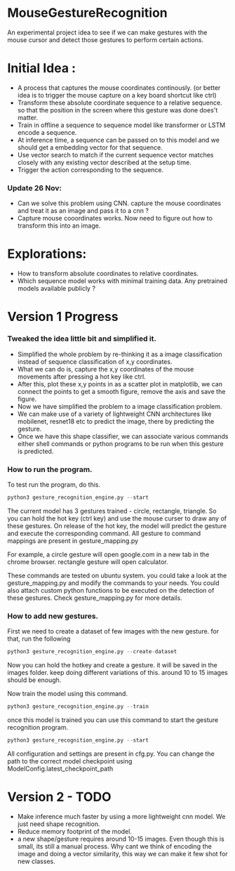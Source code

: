 # MouseGestureRecognition
An experimental project idea to see if we can make gestures with the mouse cursor and detect those gestures to perform certain actions.



# Initial Idea : 
* A process that captures the mouse coordinates continously. (or better idea is to trigger the mouse capture on a key board shortcut like ctrl)
* Transform these absolute coordinate sequence to a relative sequence. so that the position in the screen where this gesture was done does't matter. 
* Train in offline a sequence to sequence model like transformer or LSTM encode a sequence. 
* At inference time, a sequence can be passed on to this model and we should get a embedding vector for that sequence. 
* Use vector search to match if the current sequence vector matches closely with any existing vector described at the setup time. 
* Trigger the action corresponding to the sequence. 


### Update 26 Nov:
  * Can we solve this problem using CNN. capture the mouse coordinates and treat it as an image and pass it to a cnn ?
  * Capture mouse cooordinates works. Now need to figure out how to transform this into an image. 

# Explorations: 
* How to transform absolute coordinates to relative coordinates. 
* Which sequence model works with minimal training data. Any pretrained models available publicly ?



# Version 1 Progress
### Tweaked the idea little bit and simplified it. 
* Simplified the whole problem by re-thinking it as a image classification instead of sequence classification of x,y coordinates.
* What we can do is, capture the x,y coordinates of the mouse movements after pressing a hot key like ctrl. 
* After this, plot these x,y points in as a scatter plot in matplotlib, we can connect the points to get a smooth figure, remove the axis and save the figure. 
* Now we have simplified the problem to a image classification problem. 
* We can make use of a variety of lightweight CNN architectures like mobilenet, resnet18 etc to predict the image, there by predicting the gesture.
* Once we have this shape classifier, we can associate various commands either shell commands or python programs to be run when this gesture is predicted. 


### How to run the program. 
To test run the program, do this.
```py
python3 gesture_recognition_engine.py --start
```

The current model has 3 gestures trained - circle, rectangle, triangle. 
So you can hold the hot key (ctrl key) and use the mouse curser to draw any of these gestures. 
On release of the hot key, the model will predict the gesture and execute the corresponding command. 
All gesture to command mappings are present in gesture_mapping.py

For example, a circle gesture will open google.com in a new tab in the chrome browser. 
rectangle gesture will open calculator.

These commands are tested on ubuntu system. you could take a look at the gesture_mapping.py and modify the commands to your needs. 
You could also attach custom python functions to be executed on the detection of these gestures. Check gesture_mapping.py for more details.


### How to add new gestures. 

First we need to create a dataset of few images with the new gesture. 
for that, run the following

```py
python3 gesture_recognition_engine.py --create-dataset
```

Now you can hold the hotkey and create a gesture. it will be saved in the images folder. 
keep doing different variations of this. around 10 to 15 images should be enough. 

Now train the model using this command. 
```py
python3 gesture_recognition_engine.py --train
```

once this model is trained you can use this command to start the gesture recognition program. 

```py
python3 gesture_recognition_engine.py --start
```

All configuration and settings are present in cfg.py. You can change the path to the correct model checkpoint 
using ModelConfig.latest_checkpoint_path


# Version 2 - TODO
* Make inference much faster by using a more lightweight cnn model. We just need shape recognition. 
* Reduce memory footprint of the model. 
* a new shape/gesture requires around 10-15 images. Even though this is small, its still a manual process. Why cant we think of encoding the image and doing a vector similarity, this way we can make it few shot for new classes. 
